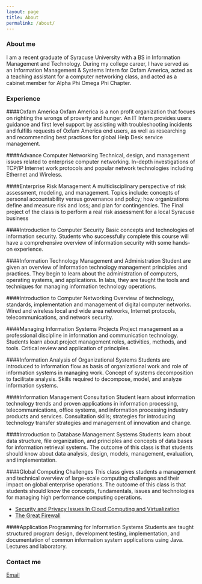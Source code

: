 ```yaml
---
layout: page
title: About
permalink: /about/
---
```

### About me

I am a recent graduate of Syracuse University with a BS in Information Management and Technology. During my college career, I have served as an Information Management & Systems Intern for Oxfam America, acted as a teaching assistant for a computer networking class, and acted as a cabinet member for Alpha Phi Omega Phi Chapter.  

### Experience

####Oxfam America
Oxfam America is a non profit organization that focues on righting the wrongs of proverty and hunger. An IT Intern provides users guidance and first level support by assisting with troubleshooting incidents and fulfills requests of Oxfam America end users, as well as researching and recommending best practices for global Help Desk service management.

####Advance Computer Networking
Technical, design, and management issues related to enterprise computer networking. In-depth investigations of TCP/IP Internet work protocols and popular network technologies including Ethernet and Wireless.

####Enterprise Risk Management
A multidisciplinary perspective of risk assessment, modeling, and management. Topics include: concepts of personal accountability versus governance and policy; how organizations define and measure risk and loss; and plan for contingencies. The Final project of the class is to perform a real risk assessment for a local Syracuse business

####Introduction to Computer Security
Basic concepts and technologies of information security. Students who successfully complete this course will have a comprehensive overview of information security with some hands-on experience.

####Information Technology Management and Administration
Student are given an overview of information technology management principles and practices. They begin to learn about the administration of computers, operating systems, and applications. In labs, they are taught the tools and techniques for managing information technology operations.

####Introduction to Computer Networking
Overview of technology, standards, implementation and management of digital computer networks. Wired and wireless local and wide area networks, Internet protocols, telecommunications, and network security.

####Managing Information Systems Projects
Project management as a professional discipline in information and communication technology. Students learn about project management roles, activities, methods, and tools. Critical review and application of principles.

####Information Analysis of Organizational Systems
Students are introduced to information flow as basis of organizational work and role of information systems in managing work. Concept of systems decomposition to facilitate analysis. Skills required to decompose, model, and analyze information systems.

####Information Management Consultation
Student learn about information technology trends and proven applications in information processing, telecommunications, office systems, and information processing industry products and services. Consultation skills; strategies for introducing technology transfer strategies and management of innovation and change.

####Introduction to Database Management Systems
Students learn about data structure, file organization, and principles and concepts of data bases for information retrieval systems. The outcome of this class is that students should know about data analysis, design, models, management, evaluation, and implementation.

####Global Computing Challenges
This class gives students  a management and technical overview of large-scale computing challenges and their impact on global enterprise operations. The outcome of this class is that students should know the concepts, fundamentals, issues and technologies for managing high performance computing operations.
<ul>
<li><a href="https://drive.google.com/file/d/0BywK9X9Hj6R4UUVGcFBvdnZTbm8/edit?usp=sharing"> Security and Privacy Issues In Cloud Computing and Virtualization</a></li>
<li><a href="https://drive.google.com/file/d/0BywK9X9Hj6R4ZkVvaVVNQ3p2Z2s/edit?usp=sharing"> The Great Firewall</a></li>
</ul>

####Application Programming for Information Systems</h4>
Students are taught structured program design, development testing, implementation, and documentation of common information system applications using Java. Lectures and laboratory.</p>

### Contact me

[Email](mailto:edwinchalumeau@outlook.com)
